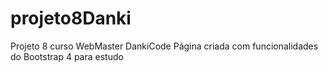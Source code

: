 # projeto8Danki
Projeto 8 curso WebMaster DankiCode
Página criada com funcionalidades do Bootstrap 4 para estudo
